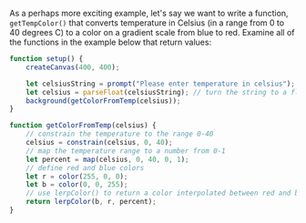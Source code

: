 As a perhaps more exciting example, let's say we want to write a function, `getTempColor()` that converts temperature in Celsius (in a range from 0 to 40 degrees C) to a color on a gradient scale from blue to red. Examine all of the functions in the example below that return values: 


```javascript
function setup() {
    createCanvas(400, 400);

    let celsiusString = prompt("Please enter temperature in celsius");
    let celsius = parseFloat(celsiusString); // turn the string to a float
    background(getColorFromTemp(celsius));
}

function getColorFromTemp(celsius) {
    // constrain the temperature to the range 0-40
    celsius = constrain(celsius, 0, 40);
    // map the temperature range to a number from 0-1
    let percent = map(celsius, 0, 40, 0, 1);
    // define red and blue colors
    let r = color(255, 0, 0);
    let b = color(0, 0, 255);
    // use lerpColor() to return a color interpolated between red and blue
    return lerpColor(b, r, percent);
}
```